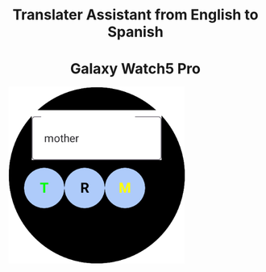 
<div>

   <h1 align="Center"> Translater Assistant from English to Spanish </h1>
   <h1 align="Center">  Galaxy Watch5 Pro </h1>


  <img src="app/src/main/java/com/denisijcu/galaxywatch5pro/presentation/screen_shot/main_screen.png" height=350 width=350 />
</div>










